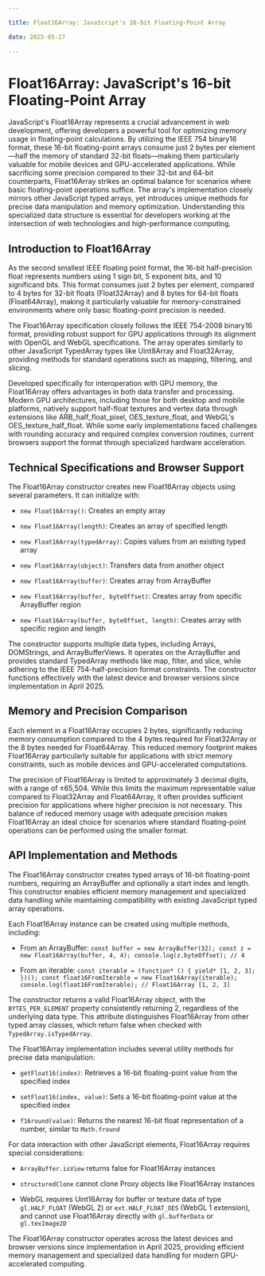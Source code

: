 ```yaml
---

title: Float16Array: JavaScript's 16-bit Floating-Point Array

date: 2025-05-27

---
```



# Float16Array: JavaScript's 16-bit Floating-Point Array

JavaScript's Float16Array represents a crucial advancement in web development, offering developers a powerful tool for optimizing memory usage in floating-point calculations. By utilizing the IEEE 754 binary16 format, these 16-bit floating-point arrays consume just 2 bytes per element—half the memory of standard 32-bit floats—making them particularly valuable for mobile devices and GPU-accelerated applications. While sacrificing some precision compared to their 32-bit and 64-bit counterparts, Float16Array strikes an optimal balance for scenarios where basic floating-point operations suffice. The array's implementation closely mirrors other JavaScript typed arrays, yet introduces unique methods for precise data manipulation and memory optimization. Understanding this specialized data structure is essential for developers working at the intersection of web technologies and high-performance computing.


## Introduction to Float16Array

As the second smallest IEEE floating point format, the 16-bit half-precision float represents numbers using 1 sign bit, 5 exponent bits, and 10 significand bits. This format consumes just 2 bytes per element, compared to 4 bytes for 32-bit floats (Float32Array) and 8 bytes for 64-bit floats (Float64Array), making it particularly valuable for memory-constrained environments where only basic floating-point precision is needed.

The Float16Array specification closely follows the IEEE 754-2008 binary16 format, providing robust support for GPU applications through its alignment with OpenGL and WebGL specifications. The array operates similarly to other JavaScript TypedArray types like Uint8Array and Float32Array, providing methods for standard operations such as mapping, filtering, and slicing.

Developed specifically for interoperation with GPU memory, the Float16Array offers advantages in both data transfer and processing. Modern GPU architectures, including those for both desktop and mobile platforms, natively support half-float textures and vertex data through extensions like ARB_half_float_pixel, OES_texture_float, and WebGL's OES_texture_half_float. While some early implementations faced challenges with rounding accuracy and required complex conversion routines, current browsers support the format through specialized hardware acceleration.


## Technical Specifications and Browser Support

The Float16Array constructor creates new Float16Array objects using several parameters. It can initialize with:

- `new Float16Array()`: Creates an empty array

- `new Float16Array(length)`: Creates an array of specified length

- `new Float16Array(typedArray)`: Copies values from an existing typed array

- `new Float16Array(object)`: Transfers data from another object

- `new Float16Array(buffer)`: Creates array from ArrayBuffer

- `new Float16Array(buffer, byteOffset)`: Creates array from specific ArrayBuffer region

- `new Float16Array(buffer, byteOffset, length)`: Creates array with specific region and length

The constructor supports multiple data types, including Arrays, DOMStrings, and ArrayBufferViews. It operates on the ArrayBuffer and provides standard TypedArray methods like map, filter, and slice, while adhering to the IEEE 754-half-precision format constraints. The constructor functions effectively with the latest device and browser versions since implementation in April 2025.


## Memory and Precision Comparison

Each element in a Float16Array occupies 2 bytes, significantly reducing memory consumption compared to the 4 bytes required for Float32Array or the 8 bytes needed for Float64Array. This reduced memory footprint makes Float16Array particularly suitable for applications with strict memory constraints, such as mobile devices and GPU-accelerated computations.

The precision of Float16Array is limited to approximately 3 decimal digits, with a range of ±65,504. While this limits the maximum representable value compared to Float32Array and Float64Array, it often provides sufficient precision for applications where higher precision is not necessary. This balance of reduced memory usage with adequate precision makes Float16Array an ideal choice for scenarios where standard floating-point operations can be performed using the smaller format.


## API Implementation and Methods

The Float16Array constructor creates typed arrays of 16-bit floating-point numbers, requiring an ArrayBuffer and optionally a start index and length. This constructor enables efficient memory management and specialized data handling while maintaining compatibility with existing JavaScript typed array operations.

Each Float16Array instance can be created using multiple methods, including:

- From an ArrayBuffer: `const buffer = new ArrayBuffer(32); const z = new Float16Array(buffer, 4, 4); console.log(z.byteOffset); // 4`

- From an iterable: `const iterable = (function* () { yield* [1, 2, 3]; })(); const float16FromIterable = new Float16Array(iterable); console.log(float16FromIterable); // Float16Array [1, 2, 3]`

The constructor returns a valid Float16Array object, with the `BYTES_PER_ELEMENT` property consistently returning 2, regardless of the underlying data type. This attribute distinguishes Float16Array from other typed array classes, which return false when checked with `TypedArray.isTypedArray`.

The Float16Array implementation includes several utility methods for precise data manipulation:

- `getFloat16(index)`: Retrieves a 16-bit floating-point value from the specified index

- `setFloat16(index, value)`: Sets a 16-bit floating-point value at the specified index

- `f16round(value)`: Returns the nearest 16-bit float representation of a number, similar to `Math.fround`

For data interaction with other JavaScript elements, Float16Array requires special considerations:

- `ArrayBuffer.isView` returns false for Float16Array instances

- `structuredClone` cannot clone Proxy objects like Float16Array instances

- WebGL requires Uint16Array for buffer or texture data of type `gl.HALF_FLOAT` (WebGL 2) or `ext.HALF_FLOAT_OES` (WebGL 1 extension), and cannot use Float16Array directly with `gl.bufferData` or `gl.texImage2D`

The Float16Array constructor operates across the latest devices and browser versions since implementation in April 2025, providing efficient memory management and specialized data handling for modern GPU-accelerated computing.

